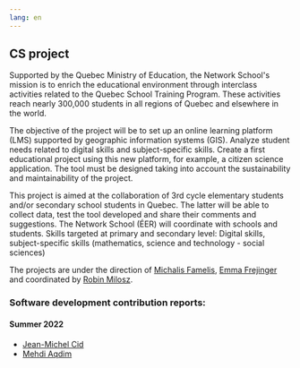 ```yaml
---
lang: en
---
```


##  CS project

Supported by the Quebec Ministry of Education, the Network School's mission is to enrich the educational environment through interclass activities related to the Quebec School Training Program. These activities reach nearly 300,000 students in all regions of Quebec and elsewhere in the world.

The objective of the project will be to set up an online learning platform (LMS) supported by geographic information systems (GIS). Analyze student needs related to digital skills and subject-specific skills. Create a first educational project using this new platform, for example, a citizen science application. The tool must be designed taking into account the sustainability and maintainability of the project.

This project is aimed at the collaboration of 3rd cycle elementary students and/or secondary school students in Quebec. The latter will be able to collect data, test the tool developed and share their comments and suggestions. The Network School (ÉER) will coordinate with schools and students. Skills targeted at primary and secondary level: Digital skills, subject-specific skills (mathematics, science and technology - social sciences)

The projects are under the direction of [Michalis Famelis](https://michalis.famelis.info/), [Emma Frejinger](https://www.emmafrejinger.org/) and coordinated by [Robin Milosz](http://www-ens.iro.umontreal.ca/~miloszro/).

### Software development contribution reports:

#### Summer 2022

- [Jean-Michel Cid](reports/report-cjeanm.html)
- [Mehdi Aqdim](reports/report-amehdi.html)
